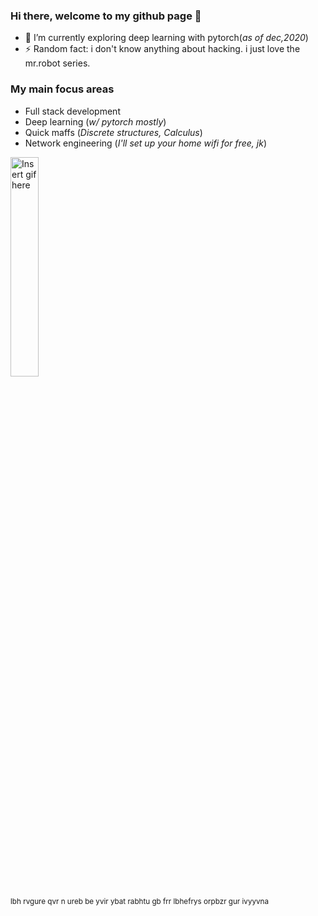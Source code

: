 ### Hi there, welcome to my github page 👋

- 🌱 I’m currently exploring deep learning with pytorch(*as of dec,2020*)
- ⚡ Random fact: i don't know anything about hacking. i just love the mr.robot series.

### My main focus areas
- Full stack development
- Deep learning (*w/ pytorch mostly*)
- Quick maffs (*Discrete structures, Calculus*)
- Network engineering (*I'll set up your home wifi for free, jk*)

<img src="https://media1.tenor.com/images/f7b5d21dd9c311cd72c9a57ca3b0eaa5/tenor.gif" alt="Insert gif here" width=30%>

<sub>lbh rvgure qvr n ureb be yvir ybat rabhtu gb frr lbhefrys orpbzr gur ivyyvna</sub>
